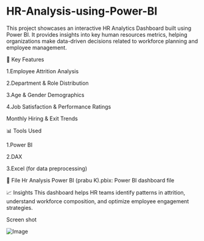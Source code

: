 # HR-Analysis-using-Power-BI
This project showcases an interactive HR Analytics Dashboard built using Power BI. It provides insights into key human resources metrics, helping organizations make data-driven decisions related to workforce planning and employee management.

📌 Key Features

1.Employee Attrition Analysis

2.Department & Role Distribution

3.Age & Gender Demographics

4.Job Satisfaction & Performance Ratings

Monthly Hiring & Exit Trends

📊 Tools Used

1.Power BI

2.DAX

3.Excel (for data preprocessing)

📁 File
Hr Analysis Power BI (prabu K).pbix: Power BI dashboard file

📈 Insights
This dashboard helps HR teams identify patterns in attrition, understand workforce composition, and optimize employee engagement strategies.

Screen shot

![Image](https://github.com/user-attachments/assets/2d646efb-174d-445f-85b3-9b1b57d9f4e2)
